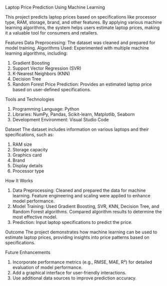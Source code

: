 Laptop Price Prediction Using Machine Learning

This project predicts laptop prices based on specifications like processor type, RAM, storage, brand, and other features. By applying various machine learning algorithms, the system helps users estimate laptop prices, making it a valuable tool for consumers and retailers.

Features
 Data Preprocessing: The dataset was cleaned and prepared for model training.
 Algorithms Used: Experimented with multiple machine learning algorithms, including:
  1. Gradient Boosting
  2. Support Vector Regression (SVR)
  3. K-Nearest Neighbors (KNN)
  4. Decision Tree
  5. Random Forest
 Price Prediction: Provides an estimated laptop price based on user-defined specifications.
   
Tools and Technologies
1. Programming Language: Python
2. Libraries: NumPy, Pandas, Scikit-learn, Matplotlib, Seaborn
3. Development Environment: Visual Studio Code
   
Dataset
The dataset includes information on various laptops and their specifications, such as:
1. RAM size
2. Storage capacity
3. Graphics card
4. Brand
5. Display details
6. Processor type
   
How It Works
1. Data Preprocessing: Cleaned and prepared the data for machine learning.
                       Feature engineering and scaling were applied to enhance model performance.
2. Model Training: Used Gradient Boosting, SVR, KNN, Decision Tree, and Random Forest algorithms.
                        Compared algorithm results to determine the most effective model.
3. Prediction: Input laptop specifications to predict the price.
   
Outcome
The project demonstrates how machine learning can be used to estimate laptop prices, providing insights into price patterns based on specifications.

Future Enhancements
1. Incorporate performance metrics (e.g., RMSE, MAE, R²) for detailed evaluation of model performance.
2. Add a graphical interface for user-friendly interactions.
3. Use additional data sources to improve prediction accuracy.
